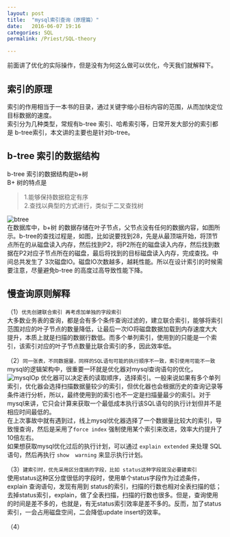 ```yaml
---
layout: post
title:  "mysql索引查询（原理篇）"
date:   2016-06-07 19:16
categories: SQL
permalink: /Priest/SQL-theory

---
```


   前面讲了优化的实际操作，但是没有为何这么做可以优化，今天我们就解释下。

索引的原理
---------
   索引的作用相当于一本书的目录，通过关键字缩小目标内容的范围，从而加快定位目标数据的速度。  
   索引分为几种类型，常规有b-tree 索引、哈希索引等，日常开发大部分的索引都是 b-tree索引，本文讲的主要也是针对b-tree。  
   
b-tree 索引的数据结构
----------
b-tree 	索引的数据结构是b+树  
B+ 树的特点是   

>1.能够保持数据稳定有序  
>2.查找以典型的方式进行，类似于二叉查找树  

![btree](http://7xrmyq.com1.z0.glb.clouddn.com/btree4.jpg)  
在数据库中，b+树 的数据存储在叶子节点，父节点没有任何的数据内容，如图所示。b-tree的查找过程是，如图，比如说要找到28，先是从最顶端开始，将顶节点所在的从磁盘读入内存，然后找到P2，将P2所在的磁盘读入内存，然后找到数据在P2对应子节点所在的磁盘，最后将找到的目标磁盘读入内存，完成查找。中间总共发生了 3次磁盘IO。磁盘IO次数越多，越耗性能。所以在设计索引的时候需要注意，尽量避免b-tree 的高度过高导致性能下降。


慢查询原则解释
-------------
（1）`优先创建联合索引 再考虑加单独的字段索引`  
大多数业务表的查询，都是会有多个条件查询过滤的，建立联合索引，能够将索引范围对应的叶子节点的数量降低，让最后一次IO将磁盘数据加载到内存速度大大提升，本质上就是扫描的数据行数低。而多个单列索引，使用到的只能是一个索引，该索引对应的叶子节点数量比联合索引的多，因此效率低。  

（2）`同一张表，不同数据量，同样的SQL语句可能的执行顺序不一致，索引使用可能不一致`  
mysql的逻辑架构中，很重要一环就是优化器对mysql查询语句的优化，  
![mysqlOp](http://7xrmyq.com1.z0.glb.clouddn.com/mysqlOp.png)
优化器可以决定表的读取顺序，选择索引。一般来说如果有多个单列索引，优化器会选择扫描数据量较少的索引，但优化器也会根据历史的查询记录等条件进行分析，所以，最终使用到的索引也不一定是扫描量最少的索引。对于mysql来讲，它只会计算来获取一个最低成本执行该SQL语句的执行计划但并不是相应时间最低的。  
在上次事故中就有遇到过，线上mysql优化器选择了一个数据量比较大的索引，导致慢查询，然后是采用了`force index` 强制使用某个索引来改进，效率大约提升了10倍左右。   
如果想获取mysql优化过后的执行计划，可以通过 `explain extended` 来处理 SQL语句，然后再执行 `show  warning` 来显示执行计划。     

（3）`建索引时，优先采用区分度搞的字段，比如 status这种字段就没必要建索引`  
 使用status这种区分度很低的字段时，使用单个status字段作为过滤条件，explain 查询语句，发现有用到 status的索引，扫描的行数也相对全表扫描的低；去掉status索引，explain，做了全表扫描，扫描的行数也很多。但是，查询使用的时间是差不多的，也就是，有无status索引效率是差不多的。反而，加了status索引，一会占用磁盘空间，二会降低update insert的效率。

（4）
   
		